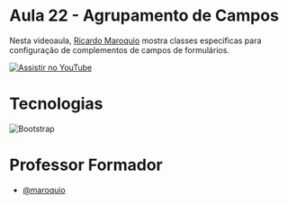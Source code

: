 
# Aula 22 - Agrupamento de Campos

Nesta videoaula, [Ricardo Maroquio](https://github.com/maroquio) mostra classes específicas para configuração de complementos de campos de formulários.

[![Assistir no YouTube](https://img.youtube.com/vi/M-fmIr5CLVk/maxresdefault.jpg)](https://youtu.be/M-fmIr5CLVk)

# Tecnologias

![Bootstrap](https://img.shields.io/badge/Bootstrap-6d11ea?style=for-the-badge&logo=bootstrap&logoColor=white)


# Professor Formador

- [@maroquio](https://github.com/maroquio)